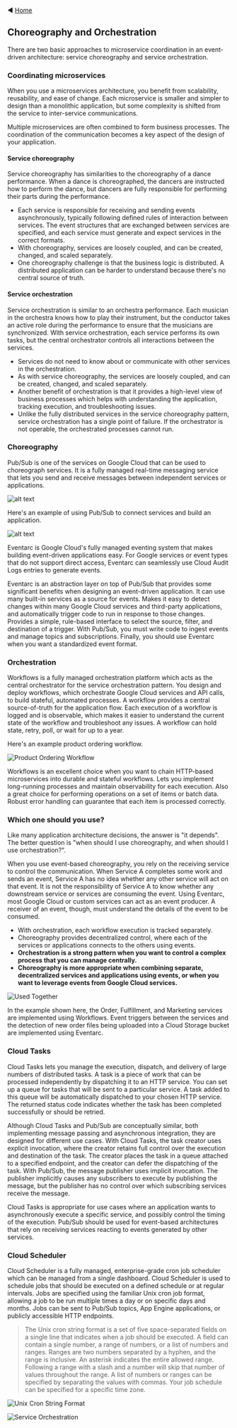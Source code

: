 ◀️ [Home](../../../../README.md)


## Choreography and Orchestration
There are two basic approaches to microservice coordination in an event-driven architecture: service choreography and service orchestration.

### Coordinating microservices
When you use a microservices architecture, you benefit from scalability, reusability, and ease of change. 
Each microservice is smaller and simpler to design than a monolithic application, but some complexity is shifted from the service to inter-service communications.

Multiple microservices are often combined to form business processes. The coordination of the communication becomes a key aspect of the design of your application.

#### Service choreography
Service choreography has similarities to the choreography of a dance performance. When a dance is choreographed, the dancers are instructed how to perform the dance, but dancers are fully responsible for performing their parts during the performance. 
- Each service is responsible for receiving and sending events asynchronously, typically following defined rules of interaction between services. The event structures that are exchanged between services are specified, and each service must generate and expect services in the correct formats.
- With choreography, services are loosely coupled, and can be created, changed, and scaled separately.
- One choreography challenge is that the business logic is distributed. A distributed application can be harder to understand because there's no central source of truth.

#### Service orchestration
Service orchestration is similar to an orchestra performance. Each musician in the orchestra knows how to play their instrument, but the conductor takes an active role during the performance to ensure that the musicians are synchronized. With service orchestration, each service performs its own tasks, but the central orchestrator controls all interactions between the services. 
- Services do not need to know about or communicate with other services in the orchestration.
- As with service choreography, the services are loosely coupled, and can be created, changed, and scaled separately.
- Another benefit of orchestration is that it provides a high-level view of business processes which helps with understanding the application, tracking execution, and troubleshooting issues.
- Unlike the fully distributed services in the service choreography pattern, service orchestration has a single point of failure. If the orchestrator is not operable, the orchestrated processes cannot run.

### Choreography
Pub/Sub is one of the services on Google Cloud that can be used to choreograph services. It is a fully managed real-time messaging service that lets you send and receive messages between independent services or applications.

![alt text](image.png)

Here's an example of using Pub/Sub to connect services and build an application.

![alt text](image-1.png)

Eventarc is Google Cloud's fully managed eventing system that makes building event-driven applications easy. For Google services or event types that do not support direct access, Eventarc can seamlessly use Cloud Audit Logs entries to generate events.

Eventarc is an abstraction layer on top of Pub/Sub that provides some significant benefits when designing an event-driven application. It can use many built-in services as a source for events. Makes it easy to detect changes within many Google Cloud services and third-party applications, and automatically trigger code to run in response to those changes. Provides a simple, rule-based interface to select the source, filter, and destination of a trigger. With Pub/Sub, you must write code to ingest events and manage topics and subscriptions. Finally, you should use Eventarc when you want a standardized event format.

### Orchestration
Workflows is a fully managed orchestration platform which acts as the central orchestrator for the service orchestration pattern. You design and deploy workflows, which orchestrate Google Cloud services and API calls, to build stateful, automated processes. A workflow provides a central source-of-truth for the application flow. Each execution of a workflow is logged and is observable, which makes it easier to understand the current state of the workflow and troubleshoot any issues. A workflow can hold state, retry, poll, or wait for up to a year.

Here's an example product ordering workflow.

![Product Ordering Workflow](image-2.png)

Workflows is an excellent choice when you want to chain HTTP-based microservices into durable and stateful workflows. Lets you implement long-running processes and maintain observability for each execution. Also a great choice for performing operations on a set of items or batch data. Robust error handling can guarantee that each item is processed correctly.

### Which one should you use?

Like many application architecture decisions, the answer is "it depends". The better question is "when should I use choreography, and when should I use orchestration?".

When you use event-based choreography, you rely on the receiving service to control the communication. When Service A completes some work and sends an event, Service A has no idea whether any other service will act on that event. It is not the responsibility of Service A to know whether any downstream service or services are consuming the event. Using Eventarc, most Google Cloud or custom services can act as an event producer. A receiver of an event, though, must understand the details of the event to be consumed.

- With orchestration, each workflow execution is tracked separately.
- Choreography provides decentralized control, where each of the services or applications connects to the others using events.
- **Orchestration is a strong pattern when you want to control a complex process that you can manage centrally.**
- **Choreography is more appropriate when combining separate, decentralized services and applications using events, or when you want to leverage events from Google Cloud services.**

![Used Together](image-3.png)

In the example shown here, the Order, Fulfillment, and Marketing services are implemented using Workflows. Event triggers between the services and the detection of new order files being uploaded into a Cloud Storage bucket are implemented using Eventarc.

### Cloud Tasks
Cloud Tasks lets you manage the execution, dispatch, and delivery of large numbers of distributed tasks. A task is a piece of work that can be processed independently by dispatching it to an HTTP service. You can set up a queue for tasks that will be sent to a particular service. A task added to this queue will be automatically dispatched to your chosen HTTP service. The returned status code indicates whether the task has been completed successfully or should be retried.

Although Cloud Tasks and Pub/Sub are conceptually similar, both implementing message passing and asynchronous integration, they are designed for different use cases. With Cloud Tasks, the task creator uses explicit invocation, where the creator retains full control over the execution and destination of the task. The creator places the task in a queue attached to a specified endpoint, and the creator can defer the dispatching of the task. With Pub/Sub, the message publisher uses implicit invocation. The publisher implicitly causes any subscribers to execute by publishing the message, but the publisher has no control over which subscribing services receive the message.

Cloud Tasks is appropriate for use cases where an application wants to asynchronously execute a specific service, and possibly control the timing of the execution. Pub/Sub should be used for event-based architectures that rely on receiving services reacting to events generated by other services.

### Cloud Scheduler
Cloud Scheduler is a fully managed, enterprise-grade cron job scheduler which can be managed from a single dashboard. Cloud Scheduler is used to schedule jobs that should be executed on a defined schedule or at regular intervals. Jobs are specified using the familiar Unix cron job format, allowing a job to be run multiple times a day or on specific days and months. Jobs can be sent to Pub/Sub topics, App Engine applications, or publicly accessible HTTP endpoints.

> The Unix cron string format is a set of five space-separated fields on a single line that indicates when a job should be executed. A field can contain a single number, a range of numbers, or a list of numbers and ranges. Ranges are two numbers separated by a hyphen, and the range is inclusive. An asterisk indicates the entire allowed range. Following a range with a slash and a number will skip that number of values throughout the range. A list of numbers or ranges can be specified by separating the values with commas. Your job schedule can be specified for a specific time zone.

![Unix Cron String Format](image-4.png)

![Service Orchestration](image-5.png)